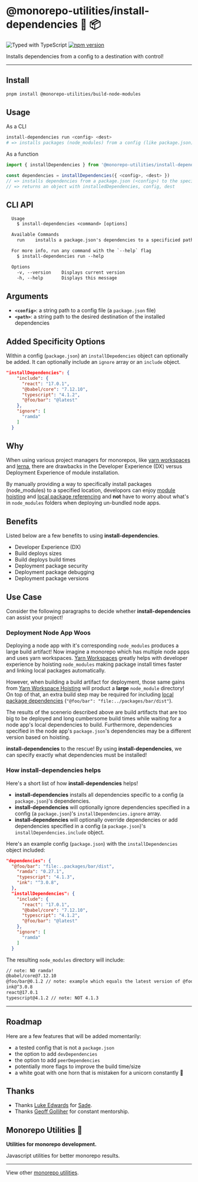 # @monorepo-utilities/install-dependencies 🧱 📦

![Typed with TypeScript](https://flat.badgen.net/badge/icon/Typed?icon=typescript&label&labelColor=blue&color=555555)
[![npm version](https://badge.fury.io/js/%40monorepo-utilities%2Finstall-dependencies.svg)](https://www.npmjs.com/package/@monorepo-utilities/install-dependencies)

Installs dependencies from a config to a destination with control!

---

## Install

```sh
pnpm install @monorepo-utilities/build-node-modules
```

## Usage

As a CLI

```sh
install-dependencies run <config> <dest>
# => installs packages (node_modules) from a config (like package.json) to a specified path
```

As a function

```typescript
import { installDependencies } from '@monorepo-utilities/install-dependencies'

const dependencies = installDependencies({ <config>, <dest> })
// => installs dependencies from a package.json (<config>) to the specified destination (<dest>)
// => returns an object with installedDependencies, config, dest
```

## CLI API

```txt
  Usage
    $ install-dependencies <command> [options]

  Available Commands
    run    installs a package.json's dependencies to a specificied path

  For more info, run any command with the `--help` flag
    $ install-dependencies run --help

  Options
    -v, --version    Displays current version
    -h, --help       Displays this message
```

## Arguments

- **`<config>`**: a string path to a config file (a `package.json` file)
- **`<path>`**: a string path to the desired destination of the installed dependencies

## Added Specificity Options

Within a config (`package.json`) an `installDepedencies` object can optionally be added. It can optionally include an `ignore` array or an `include` object.

```json
"installDependencies": {
    "include": {
      "react": "17.0.1",
      "@babel/core": "7.12.10",
      "typescript": "4.1.2",
      "@foo/bar": "@latest"
    },
    "ignore": [
      "ramda"
    ]
  }
```

## Why

When using various project managers for monorepos, like [yarn workspaces](https://classic.yarnpkg.com/en/docs/workspaces/) and [lerna](https://github.com/lerna/lerna), there are drawbacks in the Developer Experience (DX) versus Deployment Experience of module installation.

By manually providing a way to specifically install packages (node_modules) to a specified location, developors can enjoy [module hoisting](https://classic.yarnpkg.com/en/docs/workspaces/#toc-limitations-caveats) and [local package referencing](https://github.com/lerna/lerna/blob/main/utils/check-working-tree/package.json#L33) and **not** have to worry about what's in `node_modules` folders when deploying un-bundled node apps.

## Benefits

Listed below are a few benefits to using **install-dependencies**.

- Developer Experience (DX)
- Build deploys sizes
- Build deploys build times
- Deployment package security
- Deployment package debugging
- Deployment package versions

## Use Case

Consider the following paragraphs to decide whether **install-dependencies** can assist your project!

### Deployment Node App Woos

Deploying a node app with it's corresponding `node_modules` produces a large build artifact! Now imagine a monorepo which has multiple node apps and uses yarn workspaces. [Yarn Workspaces](https://classic.yarnpkg.com/en/docs/workspaces/) greatly helps with developer experience by hoisting `node_modules` making package install times faster and linking local packages automatically.

However, when building a build artifact for deployment, those same gains from [Yarn Workspace Hoisting](https://classic.yarnpkg.com/en/docs/workspaces/) will product a **large** `node_module` directory! On top of that, an extra build step may be required for including [local package dependencies](https://github.com/lerna/lerna/blob/main/utils/check-working-tree/package.json#L33) (`"@foo/bar": "file:../packages/bar/dist"`).

The results of the scenerio described above are build artifacts that are too big to be deployed and long cumbersome build times while waiting for a node app's local dependencies to build. Furthermore, dependencies specified in the node app's `package.json`'s dependencies may be a different version based on hoisting.

**install-dependencies** to the rescue! By using **install-dependencies**, we can specify exactly what dependencies must be installed!

### How install-dependencies helps

Here's a short list of how **install-dependencies** helps!

- **install-dependencies** installs all dependencies specific to a config (a `package.json`)'s dependencies.
- **install-dependencies** will optionally ignore dependencies specified in a config (a `package.json`)'s `installDependencies.ignore` array.
- **install-dependencies** will optionally override dependencies or add dependencies specified in a config (a `package.json`)'s `installDependencies.include` object.

Here's an example config (`package.json`) with the `installDependencies` object included:

```json
"dependencies": {
  "@foo/bar": "file:..packages/bar/dist",
    "ramda": "0.27.1",
    "typescript": "4.1.3",
    "ink": "^3.0.8",
  },
  "installDependencies": {
    "include": {
      "react": "17.0.1",
      "@babel/core": "7.12.10",
      "typescript": "4.1.2",
      "@foo/bar": "@latest"
    },
    "ignore": [
      "ramda"
    ]
  }
```

The resulting `node_modules` directory will include:

```txt
// note: NO ramda!
@babel/core@7.12.10
@foo/bar@0.1.2 // note: example which equals the latest version of @foo/bar
ink@^3.0.8
react@17.0.1
typescript@4.1.2 // note: NOT 4.1.3
```

---

## Roadmap

Here are a few features that will be added momentarily:

- a tested config that is not a `package.json`
- the option to add `devDependencies`
- the option to add `peerDependencies`
- potentially more flags to improve the build time/size
- a white goat with one horn that is mistaken for a unicorn constantly 🦄

## Thanks

- Thanks [Luke Edwards](https://github.com/lukeed) for [Sade](https://github.com/lukeed/sade).
- Thanks [Geoff Golliher](https://github.com/clyfar) for constant mentorship.

## Monorepo Utilities 🧱

**Utilities for monorepo development.**

Javascript utilities for better monorepo results.

---

View other [monorepo utilities](../../).
